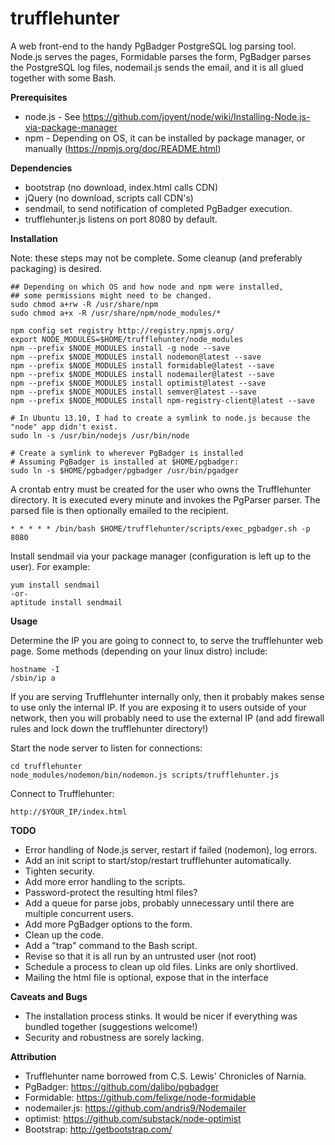 trufflehunter
=============

A web front-end to the handy PgBadger PostgreSQL log parsing tool.
Node.js serves the pages, Formidable parses the form, PgBadger parses the PostgreSQL log files, nodemail.js sends the email, and it is all glued together with some Bash.


**Prerequisites**
- node.js - See https://github.com/joyent/node/wiki/Installing-Node.js-via-package-manager
- npm - Depending on OS, it can be installed by package manager, or manually (https://npmjs.org/doc/README.html)

**Dependencies**
- bootstrap (no download, index.html calls CDN)
- jQuery (no download, scripts call CDN's)
- sendmail, to send notification of completed PgBadger execution.
- trufflehunter.js listens on port 8080 by default.


**Installation**

Note: these steps may not be complete. Some cleanup (and preferably packaging) is desired.

    ## Depending on which OS and how node and npm were installed,
    ## some permissions might need to be changed.
    sudo chmod a+rw -R /usr/share/npm
    sudo chmod a+x -R /usr/share/npm/node_modules/*
    
    npm config set registry http://registry.npmjs.org/
    export NODE_MODULES=$HOME/trufflehunter/node_modules
    npm --prefix $NODE_MODULES install -g node --save
    npm --prefix $NODE_MODULES install nodemon@latest --save
    npm --prefix $NODE_MODULES install formidable@latest --save
    npm --prefix $NODE_MODULES install nodemailer@latest --save
    npm --prefix $NODE_MODULES install optimist@latest --save
    npm --prefix $NODE_MODULES install semver@latest --save
    npm --prefix $NODE_MODULES install npm-registry-client@latest --save
    
    # In Ubuntu 13.10, I had to create a symlink to node.js because the "node" app didn't exist.
    sudo ln -s /usr/bin/nodejs /usr/bin/node
    
    # Create a symlink to wherever PgBadger is installed
    # Assuming PgBadger is installed at $HOME/pgbadger:
    sudo ln -s $HOME/pgbadger/pgbadger /usr/bin/pgadger
    
A crontab entry must be created for the user who owns the Trufflehunter directory.
It is executed every minute and invokes the PgParser parser. The parsed file is then optionally emailed to the recipient.

    * * * * * /bin/bash $HOME/trufflehunter/scripts/exec_pgbadger.sh -p 8080

Install sendmail via your package manager (configuration is left up to the user).
For example:

    yum install sendmail
    -or-
    aptitude install sendmail


**Usage**

Determine the IP you are going to connect to, to serve the trufflehunter web page. Some methods (depending on your linux distro) include:

    hostname -I
    /sbin/ip a

If you are serving Trufflehunter internally only, then it probably makes sense to use only the internal IP. If you are exposing it to users outside of your network, then you will probably need to use the external IP (and add firewall rules and lock down the trufflehunter directory!)

Start the node server to listen for connections:

    cd trufflehunter
    node_modules/nodemon/bin/nodemon.js scripts/trufflehunter.js

Connect to Trufflehunter:

    http://$YOUR_IP/index.html



**TODO**
- Error handling of Node.js server, restart if failed (nodemon), log errors.
- Add an init script to start/stop/restart trufflehunter automatically.
- Tighten security.
- Add more error handling to the scripts.
- Password-protect the resulting html files?
- Add a queue for parse jobs, probably unnecessary until there are multiple concurrent users.
- Add more PgBadger options to the form.
- Clean up the code.
- Add a "trap" command to the Bash script.
- Revise so that it is all run by an untrusted user (not root)
- Schedule a process to clean up old files. Links are only shortlived.
- Mailing the html file is optional, expose that in the interface


**Caveats and Bugs**
- The installation process stinks. It would be nicer if everything was bundled together (suggestions welcome!)
- Security and robustness are sorely lacking.


**Attribution**
- Trufflehunter name borrowed from C.S. Lewis' Chronicles of Narnia.
- PgBadger: https://github.com/dalibo/pgbadger
- Formidable: https://github.com/felixge/node-formidable
- nodemailer.js: https://github.com/andris9/Nodemailer
- optimist: https://github.com/substack/node-optimist
- Bootstrap: http://getbootstrap.com/
